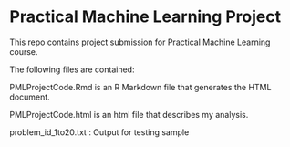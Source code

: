 # Practical Machine Learning Project 

This repo contains project submission for Practical Machine Learning course. 

The following files are contained:

PMLProjectCode.Rmd is an R Markdown file that generates the HTML document.

PMLProjectCode.html is an html file that describes my analysis.

problem_id_1to20.txt : Output for testing sample